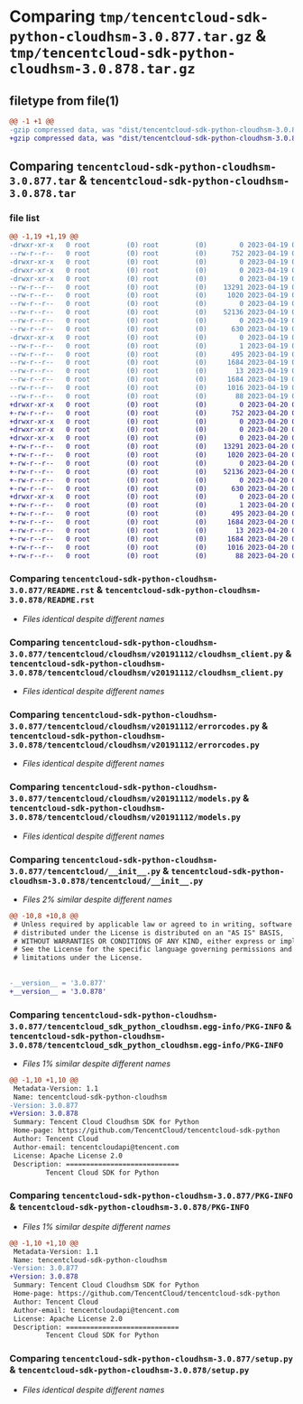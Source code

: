 # Comparing `tmp/tencentcloud-sdk-python-cloudhsm-3.0.877.tar.gz` & `tmp/tencentcloud-sdk-python-cloudhsm-3.0.878.tar.gz`

## filetype from file(1)

```diff
@@ -1 +1 @@
-gzip compressed data, was "dist/tencentcloud-sdk-python-cloudhsm-3.0.877.tar", last modified: Wed Apr 19 09:10:12 2023, max compression
+gzip compressed data, was "dist/tencentcloud-sdk-python-cloudhsm-3.0.878.tar", last modified: Thu Apr 20 00:24:09 2023, max compression
```

## Comparing `tencentcloud-sdk-python-cloudhsm-3.0.877.tar` & `tencentcloud-sdk-python-cloudhsm-3.0.878.tar`

### file list

```diff
@@ -1,19 +1,19 @@
-drwxr-xr-x   0 root         (0) root         (0)        0 2023-04-19 09:10:12.000000 tencentcloud-sdk-python-cloudhsm-3.0.877/
--rw-r--r--   0 root         (0) root         (0)      752 2023-04-19 09:10:12.000000 tencentcloud-sdk-python-cloudhsm-3.0.877/README.rst
-drwxr-xr-x   0 root         (0) root         (0)        0 2023-04-19 09:10:12.000000 tencentcloud-sdk-python-cloudhsm-3.0.877/tencentcloud/
-drwxr-xr-x   0 root         (0) root         (0)        0 2023-04-19 09:10:12.000000 tencentcloud-sdk-python-cloudhsm-3.0.877/tencentcloud/cloudhsm/
-drwxr-xr-x   0 root         (0) root         (0)        0 2023-04-19 09:10:12.000000 tencentcloud-sdk-python-cloudhsm-3.0.877/tencentcloud/cloudhsm/v20191112/
--rw-r--r--   0 root         (0) root         (0)    13291 2023-04-19 09:10:12.000000 tencentcloud-sdk-python-cloudhsm-3.0.877/tencentcloud/cloudhsm/v20191112/cloudhsm_client.py
--rw-r--r--   0 root         (0) root         (0)     1020 2023-04-19 09:10:12.000000 tencentcloud-sdk-python-cloudhsm-3.0.877/tencentcloud/cloudhsm/v20191112/errorcodes.py
--rw-r--r--   0 root         (0) root         (0)        0 2023-04-19 09:10:12.000000 tencentcloud-sdk-python-cloudhsm-3.0.877/tencentcloud/cloudhsm/v20191112/__init__.py
--rw-r--r--   0 root         (0) root         (0)    52136 2023-04-19 09:10:12.000000 tencentcloud-sdk-python-cloudhsm-3.0.877/tencentcloud/cloudhsm/v20191112/models.py
--rw-r--r--   0 root         (0) root         (0)        0 2023-04-19 09:10:12.000000 tencentcloud-sdk-python-cloudhsm-3.0.877/tencentcloud/cloudhsm/__init__.py
--rw-r--r--   0 root         (0) root         (0)      630 2023-04-19 09:10:12.000000 tencentcloud-sdk-python-cloudhsm-3.0.877/tencentcloud/__init__.py
-drwxr-xr-x   0 root         (0) root         (0)        0 2023-04-19 09:10:12.000000 tencentcloud-sdk-python-cloudhsm-3.0.877/tencentcloud_sdk_python_cloudhsm.egg-info/
--rw-r--r--   0 root         (0) root         (0)        1 2023-04-19 09:10:12.000000 tencentcloud-sdk-python-cloudhsm-3.0.877/tencentcloud_sdk_python_cloudhsm.egg-info/dependency_links.txt
--rw-r--r--   0 root         (0) root         (0)      495 2023-04-19 09:10:12.000000 tencentcloud-sdk-python-cloudhsm-3.0.877/tencentcloud_sdk_python_cloudhsm.egg-info/SOURCES.txt
--rw-r--r--   0 root         (0) root         (0)     1684 2023-04-19 09:10:12.000000 tencentcloud-sdk-python-cloudhsm-3.0.877/tencentcloud_sdk_python_cloudhsm.egg-info/PKG-INFO
--rw-r--r--   0 root         (0) root         (0)       13 2023-04-19 09:10:12.000000 tencentcloud-sdk-python-cloudhsm-3.0.877/tencentcloud_sdk_python_cloudhsm.egg-info/top_level.txt
--rw-r--r--   0 root         (0) root         (0)     1684 2023-04-19 09:10:12.000000 tencentcloud-sdk-python-cloudhsm-3.0.877/PKG-INFO
--rw-r--r--   0 root         (0) root         (0)     1016 2023-04-19 09:10:12.000000 tencentcloud-sdk-python-cloudhsm-3.0.877/setup.py
--rw-r--r--   0 root         (0) root         (0)       88 2023-04-19 09:10:12.000000 tencentcloud-sdk-python-cloudhsm-3.0.877/setup.cfg
+drwxr-xr-x   0 root         (0) root         (0)        0 2023-04-20 00:24:09.000000 tencentcloud-sdk-python-cloudhsm-3.0.878/
+-rw-r--r--   0 root         (0) root         (0)      752 2023-04-20 00:24:09.000000 tencentcloud-sdk-python-cloudhsm-3.0.878/README.rst
+drwxr-xr-x   0 root         (0) root         (0)        0 2023-04-20 00:24:09.000000 tencentcloud-sdk-python-cloudhsm-3.0.878/tencentcloud/
+drwxr-xr-x   0 root         (0) root         (0)        0 2023-04-20 00:24:09.000000 tencentcloud-sdk-python-cloudhsm-3.0.878/tencentcloud/cloudhsm/
+drwxr-xr-x   0 root         (0) root         (0)        0 2023-04-20 00:24:09.000000 tencentcloud-sdk-python-cloudhsm-3.0.878/tencentcloud/cloudhsm/v20191112/
+-rw-r--r--   0 root         (0) root         (0)    13291 2023-04-20 00:24:09.000000 tencentcloud-sdk-python-cloudhsm-3.0.878/tencentcloud/cloudhsm/v20191112/cloudhsm_client.py
+-rw-r--r--   0 root         (0) root         (0)     1020 2023-04-20 00:24:09.000000 tencentcloud-sdk-python-cloudhsm-3.0.878/tencentcloud/cloudhsm/v20191112/errorcodes.py
+-rw-r--r--   0 root         (0) root         (0)        0 2023-04-20 00:24:09.000000 tencentcloud-sdk-python-cloudhsm-3.0.878/tencentcloud/cloudhsm/v20191112/__init__.py
+-rw-r--r--   0 root         (0) root         (0)    52136 2023-04-20 00:24:09.000000 tencentcloud-sdk-python-cloudhsm-3.0.878/tencentcloud/cloudhsm/v20191112/models.py
+-rw-r--r--   0 root         (0) root         (0)        0 2023-04-20 00:24:09.000000 tencentcloud-sdk-python-cloudhsm-3.0.878/tencentcloud/cloudhsm/__init__.py
+-rw-r--r--   0 root         (0) root         (0)      630 2023-04-20 00:24:09.000000 tencentcloud-sdk-python-cloudhsm-3.0.878/tencentcloud/__init__.py
+drwxr-xr-x   0 root         (0) root         (0)        0 2023-04-20 00:24:09.000000 tencentcloud-sdk-python-cloudhsm-3.0.878/tencentcloud_sdk_python_cloudhsm.egg-info/
+-rw-r--r--   0 root         (0) root         (0)        1 2023-04-20 00:24:09.000000 tencentcloud-sdk-python-cloudhsm-3.0.878/tencentcloud_sdk_python_cloudhsm.egg-info/dependency_links.txt
+-rw-r--r--   0 root         (0) root         (0)      495 2023-04-20 00:24:09.000000 tencentcloud-sdk-python-cloudhsm-3.0.878/tencentcloud_sdk_python_cloudhsm.egg-info/SOURCES.txt
+-rw-r--r--   0 root         (0) root         (0)     1684 2023-04-20 00:24:09.000000 tencentcloud-sdk-python-cloudhsm-3.0.878/tencentcloud_sdk_python_cloudhsm.egg-info/PKG-INFO
+-rw-r--r--   0 root         (0) root         (0)       13 2023-04-20 00:24:09.000000 tencentcloud-sdk-python-cloudhsm-3.0.878/tencentcloud_sdk_python_cloudhsm.egg-info/top_level.txt
+-rw-r--r--   0 root         (0) root         (0)     1684 2023-04-20 00:24:09.000000 tencentcloud-sdk-python-cloudhsm-3.0.878/PKG-INFO
+-rw-r--r--   0 root         (0) root         (0)     1016 2023-04-20 00:24:09.000000 tencentcloud-sdk-python-cloudhsm-3.0.878/setup.py
+-rw-r--r--   0 root         (0) root         (0)       88 2023-04-20 00:24:09.000000 tencentcloud-sdk-python-cloudhsm-3.0.878/setup.cfg
```

### Comparing `tencentcloud-sdk-python-cloudhsm-3.0.877/README.rst` & `tencentcloud-sdk-python-cloudhsm-3.0.878/README.rst`

 * *Files identical despite different names*

### Comparing `tencentcloud-sdk-python-cloudhsm-3.0.877/tencentcloud/cloudhsm/v20191112/cloudhsm_client.py` & `tencentcloud-sdk-python-cloudhsm-3.0.878/tencentcloud/cloudhsm/v20191112/cloudhsm_client.py`

 * *Files identical despite different names*

### Comparing `tencentcloud-sdk-python-cloudhsm-3.0.877/tencentcloud/cloudhsm/v20191112/errorcodes.py` & `tencentcloud-sdk-python-cloudhsm-3.0.878/tencentcloud/cloudhsm/v20191112/errorcodes.py`

 * *Files identical despite different names*

### Comparing `tencentcloud-sdk-python-cloudhsm-3.0.877/tencentcloud/cloudhsm/v20191112/models.py` & `tencentcloud-sdk-python-cloudhsm-3.0.878/tencentcloud/cloudhsm/v20191112/models.py`

 * *Files identical despite different names*

### Comparing `tencentcloud-sdk-python-cloudhsm-3.0.877/tencentcloud/__init__.py` & `tencentcloud-sdk-python-cloudhsm-3.0.878/tencentcloud/__init__.py`

 * *Files 2% similar despite different names*

```diff
@@ -10,8 +10,8 @@
 # Unless required by applicable law or agreed to in writing, software
 # distributed under the License is distributed on an "AS IS" BASIS,
 # WITHOUT WARRANTIES OR CONDITIONS OF ANY KIND, either express or implied.
 # See the License for the specific language governing permissions and
 # limitations under the License.
 
 
-__version__ = '3.0.877'
+__version__ = '3.0.878'
```

### Comparing `tencentcloud-sdk-python-cloudhsm-3.0.877/tencentcloud_sdk_python_cloudhsm.egg-info/PKG-INFO` & `tencentcloud-sdk-python-cloudhsm-3.0.878/tencentcloud_sdk_python_cloudhsm.egg-info/PKG-INFO`

 * *Files 1% similar despite different names*

```diff
@@ -1,10 +1,10 @@
 Metadata-Version: 1.1
 Name: tencentcloud-sdk-python-cloudhsm
-Version: 3.0.877
+Version: 3.0.878
 Summary: Tencent Cloud Cloudhsm SDK for Python
 Home-page: https://github.com/TencentCloud/tencentcloud-sdk-python
 Author: Tencent Cloud
 Author-email: tencentcloudapi@tencent.com
 License: Apache License 2.0
 Description: ============================
         Tencent Cloud SDK for Python
```

### Comparing `tencentcloud-sdk-python-cloudhsm-3.0.877/PKG-INFO` & `tencentcloud-sdk-python-cloudhsm-3.0.878/PKG-INFO`

 * *Files 1% similar despite different names*

```diff
@@ -1,10 +1,10 @@
 Metadata-Version: 1.1
 Name: tencentcloud-sdk-python-cloudhsm
-Version: 3.0.877
+Version: 3.0.878
 Summary: Tencent Cloud Cloudhsm SDK for Python
 Home-page: https://github.com/TencentCloud/tencentcloud-sdk-python
 Author: Tencent Cloud
 Author-email: tencentcloudapi@tencent.com
 License: Apache License 2.0
 Description: ============================
         Tencent Cloud SDK for Python
```

### Comparing `tencentcloud-sdk-python-cloudhsm-3.0.877/setup.py` & `tencentcloud-sdk-python-cloudhsm-3.0.878/setup.py`

 * *Files identical despite different names*


